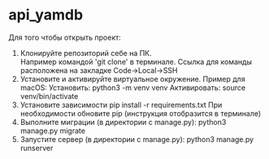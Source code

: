 # api_yamdb

 
Для того чтобы открыть проект: 
1. Клонируйте репозиторий себе на ПК.  
Например командой 'git clone' в терминале. Ссылка для команды расположена на закладке Code->Local->SSH 
2. Установите и активируйте виртуальное окружение. Пример для macOS: 
Установить: python3 -m venv venv 
Активировать: source venv/bin/activate 
3. Установите зависимости 
pip install -r requirements.txt 
При необходимости обновите pip (инструкция отобразится в терминале) 
4. Выполните миграции (в директории с manage.py): 
python3 manage.py migrate 
5. Запустите сервер (в директории с manage.py): 
python3 manage.py runserver 

